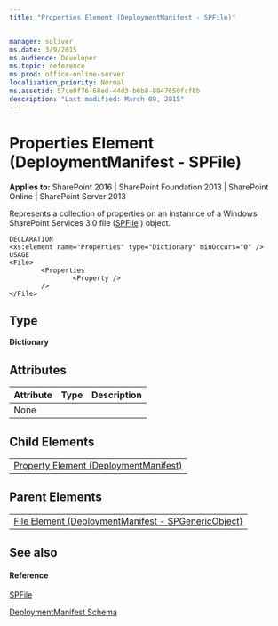 ```yaml
---
title: "Properties Element (DeploymentManifest - SPFile)"


manager: soliver
ms.date: 3/9/2015
ms.audience: Developer
ms.topic: reference
ms.prod: office-online-server
localization_priority: Normal
ms.assetid: 57ce0f76-68ed-44d3-b6b8-8947650fcf8b
description: "Last modified: March 09, 2015"
---
```


# Properties Element (DeploymentManifest - SPFile)

 
  
 **Applies to:** SharePoint 2016 | SharePoint Foundation 2013 | SharePoint Online | SharePoint Server 2013 
  
Represents a collection of properties on an instannce of a Windows SharePoint Services 3.0 file ([SPFile](https://msdn.microsoft.com/library/Microsoft.SharePoint.SPFile.aspx) ) object. 
  
```
DECLARATION
<xs:element name="Properties" type="Dictionary" minOccurs="0" />
USAGE
<File>
        <Properties
                <Property />
        />
</File>

```

## Type

 **Dictionary**
  
## Attributes

|**Attribute**|**Type**|**Description**|
|:-----|:-----|:-----|
|None  <br/> |||
   
## Child Elements

||
|:-----|
|[Property Element (DeploymentManifest)](property-element-deploymentmanifest.md)|
   
## Parent Elements

||
|:-----|
|[File Element (DeploymentManifest - SPGenericObject)](file-element-deploymentmanifestspgenericobject.md)|
   
## See also

#### Reference

[SPFile](https://msdn.microsoft.com/library/Microsoft.SharePoint.SPFile.aspx)


[DeploymentManifest Schema](deploymentmanifest-schema.md)

